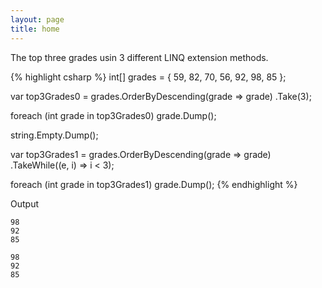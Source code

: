 ```yaml
---
layout: page
title: home
---
```


The top three grades usin 3 different LINQ extension methods.

{% highlight csharp %}
int[] grades = { 59, 82, 70, 56, 92, 98, 85 };

var top3Grades0 =
    grades.OrderByDescending(grade => grade)
          .Take(3);

foreach (int grade in top3Grades0)
  grade.Dump();

string.Empty.Dump();

var top3Grades1 =
    grades.OrderByDescending(grade => grade)
          .TakeWhile((e, i) => i < 3);

foreach (int grade in top3Grades1)
  grade.Dump();
{% endhighlight %}

Output

```
98
92
85

98
92
85
```

